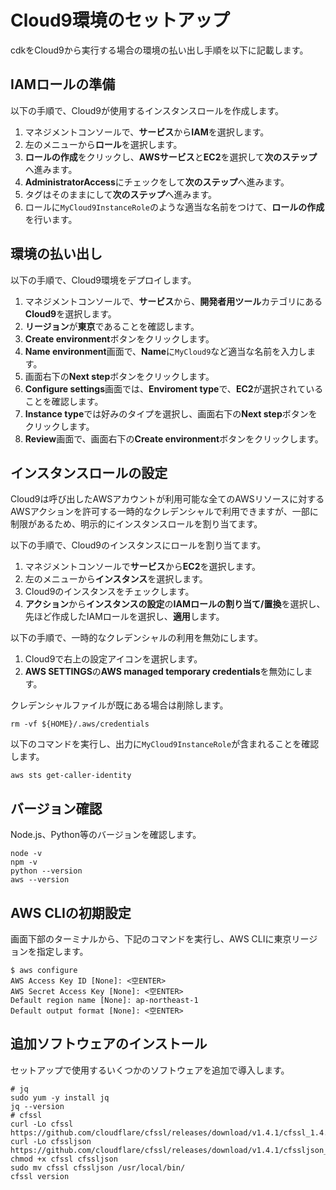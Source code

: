 # Cloud9環境のセットアップ

cdkをCloud9から実行する場合の環境の払い出し手順を以下に記載します。

## IAMロールの準備

以下の手順で、Cloud9が使用するインスタンスロールを作成します。

1. マネジメントコンソールで、**サービス**から**IAM**を選択します。
1. 左のメニューから**ロール**を選択します。
1. **ロールの作成**をクリックし、**AWSサービス**と**EC2**を選択して**次のステップ**へ進みます。
1. **AdministratorAccess**にチェックをして**次のステップ**へ進みます。
1. タグはそのままにして**次のステップ**へ進みます。
1. ロールに`MyCloud9InstanceRole`のような適当な名前をつけて、**ロールの作成**を行います。

## 環境の払い出し

以下の手順で、Cloud9環境をデプロイします。

1. マネジメントコンソールで、**サービス**から、**開発者用ツール**カテゴリにある **Cloud9**を選択します。
1. **リージョン**が**東京**であることを確認します。
1. **Create environment**ボタンをクリックします。
1. **Name environment**画面で、**Name**に`MyCloud9`など適当な名前を入力します。
1. 画面右下の**Next step**ボタンをクリックします。
1. **Configure settings**画面では、**Enviroment type**で、**EC2**が選択されていることを確認します。
1. **Instance type**では好みのタイプを選択し、画面右下の**Next step**ボタンをクリックします。
1. **Review**画面で、画面右下の**Create environment**ボタンをクリックします。

## インスタンスロールの設定

Cloud9は呼び出したAWSアカウントが利用可能な全てのAWSリソースに対するAWSアクションを許可する一時的なクレデンシャルで利用できますが、一部に制限があるため、明示的にインスタンスロールを割り当てます。

以下の手順で、Cloud9のインスタンスにロールを割り当てます。

1. マネジメントコンソールで**サービス**から**EC2**を選択します。
1. 左のメニューから**インスタンス**を選択します。
1. Cloud9のインスタンスをチェックします。
1. **アクション**から**インスタンスの設定**の**IAMロールの割り当て/置換**を選択し、先ほど作成したIAMロールを選択し、**適用**します。

以下の手順で、一時的なクレデンシャルの利用を無効にします。

1. Cloud9で右上の設定アイコンを選択します。
1. **AWS SETTINGS**の**AWS managed temporary credentials**を無効にします。

クレデンシャルファイルが既にある場合は削除します。

```
rm -vf ${HOME}/.aws/credentials
```

以下のコマンドを実行し、出力に`MyCloud9InstanceRole`が含まれることを確認します。

```
aws sts get-caller-identity
```

## バージョン確認

Node.js、Python等のバージョンを確認します。

```
node -v
npm -v
python --version
aws --version
```

## AWS CLIの初期設定

画面下部のターミナルから、下記のコマンドを実行し、AWS CLIに東京リージョンを指定します。

```
$ aws configure
AWS Access Key ID [None]: <空ENTER>
AWS Secret Access Key [None]: <空ENTER>
Default region name [None]: ap-northeast-1
Default output format [None]: <空ENTER>
```

## 追加ソフトウェアのインストール

セットアップで使用するいくつかのソフトウェアを追加で導入します。

```
# jq
sudo yum -y install jq
jq --version
# cfssl
curl -Lo cfssl https://github.com/cloudflare/cfssl/releases/download/v1.4.1/cfssl_1.4.1_linux_amd64
curl -Lo cfssljson https://github.com/cloudflare/cfssl/releases/download/v1.4.1/cfssljson_1.4.1_linux_amd64
chmod +x cfssl cfssljson
sudo mv cfssl cfssljson /usr/local/bin/
cfssl version
```
